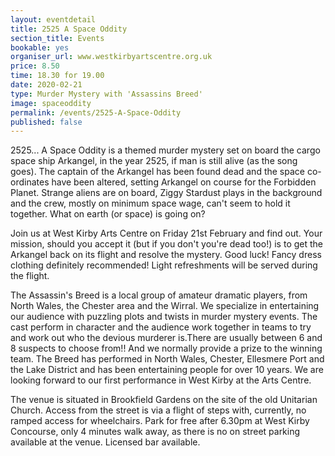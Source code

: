 ```yaml
---
layout: eventdetail
title: 2525 A Space Oddity
section_title: Events
bookable: yes
organiser_url: www.westkirbyartscentre.org.uk
price: 8.50
time: 18.30 for 19.00
date: 2020-02-21
type: Murder Mystery with 'Assassins Breed'
image: spaceoddity
permalink: /events/2525-A-Space-Oddity
published: false
---
```


2525... A Space Oddity is  a themed murder mystery set on board the cargo space ship Arkangel, in the year 2525, if man is still alive (as the song goes). The captain of the Arkangel has been found dead and the space co-ordinates have been altered, setting Arkangel on course for the Forbidden Planet. Strange aliens are on board, Ziggy Stardust plays in the background and the crew, mostly on minimum space wage, can't seem to hold it together. What on earth (or space) is going on?

Join us at West Kirby Arts Centre on Friday 21st February and find out. Your mission, should you accept it (but if you don't you're dead too!) is to get the Arkangel back on its flight and resolve the mystery. Good luck! Fancy dress clothing definitely recommended! Light refreshments will be served during the flight.

The Assassin's Breed is a local group of amateur dramatic players, from North Wales, the Chester area and the Wirral. We specialize in entertaining our audience with puzzling plots and twists in murder mystery events. The cast perform in character and the audience work together in teams to try and work out who the devious murderer is.There are usually between 6 and 8 suspects to choose from!! And we normally provide a prize to the winning team. The Breed has performed in North Wales, Chester, Ellesmere Port and the Lake District and has been entertaining people for over 10 years. We are looking forward to our first performance in West Kirby at the Arts Centre.


The venue is situated in Brookfield Gardens on the site of the old Unitarian Church. Access from the street is via a flight of steps with, currently, no ramped access for wheelchairs. Park for free after 6.30pm at West Kirby Concourse, only 4 minutes walk away, as there is no on street parking available at the venue. Licensed bar available.
